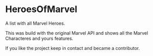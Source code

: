 # HeroesOfMarvel
A list with all Marvel Heroes. 

This was build with the original Marvel API and shows all the Marvel Characteres and yours features. 

If you like the project keep in contact and became a contributor.
